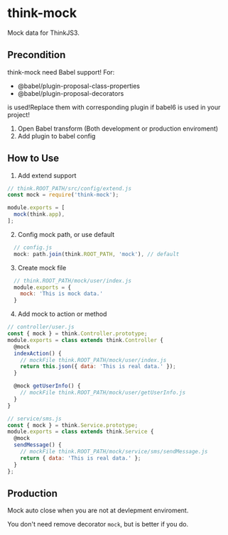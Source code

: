 # think-mock

Mock data for ThinkJS3.

## Precondition

think-mock need Babel support! For:
  - @babel/plugin-proposal-class-properties
  - @babel/plugin-proposal-decorators
  
is used!Replace them with corresponding plugin if babel6 is used in your project!

1. Open Babel transform (Both development or production enviroment)
2. Add plugin to babel config

## How to Use

1. Add extend support 

```js
// think.ROOT_PATH/src/config/extend.js 
const mock = require('think-mock');

module.exports = [
  mock(think.app),
];

```

2. Config mock path, or use default
```js
  // config.js
  mock: path.join(think.ROOT_PATH, 'mock'), // default
```

3. Create mock file

```js
  // think.ROOT_PATH/mock/user/index.js
  module.exports = {
    mock: 'This is mock data.'
  }
```

4. Add mock to action or method

```js
// controller/user.js
const { mock } = think.Controller.prototype;
module.exports = class extends think.Controller {
  @mock
  indexAction() {
    // mockFile think.ROOT_PATH/mock/user/index.js
    return this.json({ data: 'This is real data.' });
  }

  @mock getUserInfo() {
    // mockFile think.ROOT_PATH/mock/user/getUserInfo.js
  }
}

// service/sms.js
const { mock } = think.Service.prototype;
module.exports = class extends think.Service {
  @mock
  sendMessage() {
    // mockFile think.ROOT_PATH/mock/service/sms/sendMessage.js
    return { data: 'This is real data.' };
  }
};

```

## Production

Mock auto close when you are not at devlepment enviroment. 

You don't need remove decorator `mock`, but is better if you do. 
